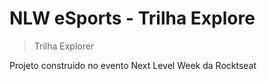# NLW eSports - Trilha Explore

> Trilha Explorer

Projeto construido no evento Next Level Week da Rocktseat

